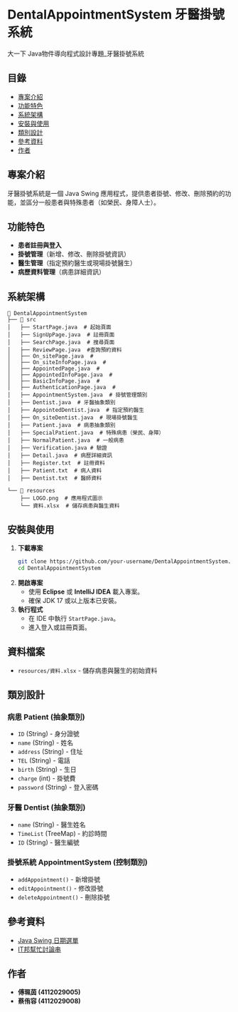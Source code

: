 # DentalAppointmentSystem 牙醫掛號系統
大一下 Java物件導向程式設計專題_牙醫掛號系統

## 目錄
- [專案介紹](#專案介紹)
- [功能特色](#功能特色)
- [系統架構](#系統架構)
- [安裝與使用](#安裝與使用)
- [類別設計](#類別設計)
- [參考資料](#參考資料)
- [作者](#作者)

## 專案介紹
牙醫掛號系統是一個 Java Swing 應用程式，提供患者掛號、修改、刪除預約的功能，並區分一般患者與特殊患者（如榮民、身障人士）。

## 功能特色
- **患者註冊與登入**
- **掛號管理**（新增、修改、刪除掛號資訊）
- **醫生管理**（指定預約醫生或現場掛號醫生）
- **病歷資料管理**（病患詳細資訊）

## 系統架構
```
📁 DentalAppointmentSystem
├── 📁 src
│   ├── StartPage.java  # 起始頁面
│   ├── SignUpPage.java  # 註冊頁面
│   ├── SearchPage.java  # 搜尋頁面
│   ├── ReviewPage.java  #查詢預約資料
│   ├── On_sitePage.java  #
│   ├── On_siteInfoPage.java  #
│   ├── AppointedPage.java  #
│   ├── AppointedInfoPage.java  #
│   ├── BasicInfoPage.java  #
│   ├── AuthenticationPage.java  #
│   ├── AppointmentSystem.java  # 掛號管理類別
│   ├── Dentist.java  # 牙醫抽象類別
│   ├── AppointedDentist.java  # 指定預約醫生
│   ├── On_siteDentist.java  # 現場掛號醫生
│   ├── Patient.java  # 病患抽象類別
│   ├── SpecialPatient.java  # 特殊病患（榮民、身障）
│   ├── NormalPatient.java  # 一般病患
│   ├── Verification.java # 驗證
│   ├── Detail.java  # 病歷詳細資訊
│   ├── Register.txt  # 註冊資料
│   ├── Patient.txt  # 病人資料
│   ├── Dentist.txt  # 醫師資料

└── 📁 resources
    ├── LOGO.png  # 應用程式圖示
    └── 資料.xlsx  # 儲存病患與醫生資料
```

## 安裝與使用
1. **下載專案**
   ```bash
   git clone https://github.com/your-username/DentalAppointmentSystem.git
   cd DentalAppointmentSystem
   ```
2. **開啟專案**
   - 使用 **Eclipse** 或 **IntelliJ IDEA** 載入專案。
   - 確保 JDK 17 或以上版本已安裝。
3. **執行程式**
   - 在 IDE 中執行 `StartPage.java`。
   - 進入登入或註冊頁面。

## 資料檔案
- `resources/資料.xlsx` - 儲存病患與醫生的初始資料


## 類別設計
### **病患 Patient (抽象類別)**
- `ID` (String) - 身分證號
- `name` (String) - 姓名
- `address` (String) - 住址
- `TEL` (String) - 電話
- `birth` (String) - 生日
- `charge` (int) - 掛號費
- `password` (String) - 登入密碼

### **牙醫 Dentist (抽象類別)**
- `name` (String) - 醫生姓名
- `TimeList` (TreeMap) - 約診時間
- `ID` (String) - 醫生編號

### **掛號系統 AppointmentSystem (控制類別)**
- `addAppointment()` - 新增掛號
- `editAppointment()` - 修改掛號
- `deleteAppointment()` - 刪除掛號

## 參考資料
- [Java Swing 日期選單](https://www.delftstack.com/zh-tw/howto/java/java-swing-date)
- [IT邦幫忙討論串](https://ithelp.ithome.com.tw/questions/10203960)

## 作者
- **傅珮茵 (4112029005)**
- **蔡侑容 (4112029008)**

